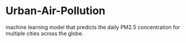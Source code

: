 # Urban-Air-Pollution
machine learning model that predicts the daily PM2.5 concentration for multiple cities across the globe.
